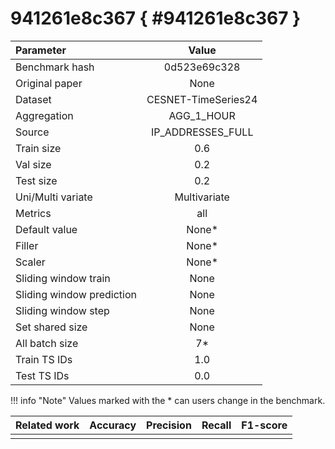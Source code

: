 # 941261e8c367 { #941261e8c367 }

| Parameter | Value |
|:-----------------|:-----------------:|
| Benchmark hash |  0d523e69c328 |
| Original paper |  None |
| Dataset |  CESNET-TimeSeries24 |
| Aggregation |  AGG_1_HOUR |
| Source |  IP_ADDRESSES_FULL |
| Train size |  0.6 |
| Val size |  0.2 |
| Test size |  0.2 |
| Uni/Multi variate |  Multivariate |
| Metrics |  all |
| Default value |  None* |
| Filler |  None* |
| Scaler |  None* |
| Sliding window train |  None |
| Sliding window prediction |  None |
| Sliding window step |  None |
| Set shared size |  None |
| All batch size |  7* |
| Train TS IDs |  1.0 |
| Test TS IDs |  0.0 |

!!! info "Note"
    Values marked with the * can users change in the benchmark.

| Related work | Accuracy | Precision | Recall | F1-score |
|:-----------------|:-----------------:|:-----------------:|:-----------------:|:-----------------:|
|  |   |  |  |  |
